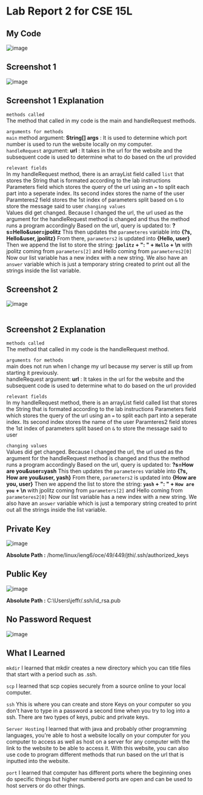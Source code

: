 # Lab Report 2 for CSE 15L

## My Code
![image](https://github.com/L0oter1/cse15l-lab-reports/assets/147905421/b010dd9e-fd5a-4347-aa50-d779cfa6292f)

## Screenshot 1
![image](https://github.com/L0oter1/cse15l-lab-reports/assets/147905421/faade59d-e50c-4d27-b8b3-78f971646ce2)

## Screenshot 1 Explanation
`methods called` <br>
The method that called in my code is the main and handleRequest methods.

`arguments for methods` <br>
`main` method argument: **String[] args** : It is used to determine which port number is used to run the website locally on my computer. <br>
`handleRequest` argument: **url** : It takes in the url for the website and the subsequent code is used to determine what to do based on the url provided <br>

`relevant fields` <br>
In my handleRequest method, there is an arrayList field called `list` that stores the String that is formated according to the lab instructions
Parameters field which stores the query of the url using an `=` to split each part into a seperate index. Its second index stores the name of the user 
Paramteres2 field stores the 1st index of parameters split based on `&` to store the message said to user 
`changing values` <br>
Values did get changed. Because I changed the url, the url used as the argument for the handleRequest method is changed and thus the method runs a program accordingly
Based on the url, query is updated to: **?s=Hello&user=jpolitz**
This then updates the `parameteres` variable into **{?s, Hello&user, jpolitz}** 
From there, `parameters2` is updated into **{Hello, user}**
Then we append the list to store the string: **`jpolitz` + ": " + `Hello` + \n** with jpolitz coming from `parameters[2]` and Hello coming from `parameteres2[0]`
Now our list variable has a new index with a new string.
We also have an `answer` variable which is just a temporary string created to print out all the strings inside the list variable.




## Screenshot 2
![image](https://github.com/L0oter1/cse15l-lab-reports/assets/147905421/3a983366-c079-41e7-b1bc-75e6ec391b63)
<br>
<br>
## Screenshot 2 Explanation 
`methods called` <br>
The method that called in my code is the handleRequest method.

`arguments for methods` <br>
main does not run when I change my url because my server is still up from starting it previously. <br>
handleRequest argument: **url** : It takes in the url for the website and the subsequent code is used to determine what to do based on the url provided <br>

`relevant fields` <br>
In my handleRequest method, there is an arrayList field called list that stores the String that is formated according to the lab instructions
Parameters field which stores the query of the url using an `=` to split each part into a seperate index. Its second index stores the name of the user
Paramteres2 field stores the 1st index of parameters split based on `&` to store the message said to user

`changing values` <br>
Values did get changed. Because I changed the url, the url used as the argument for the handleRequest method is changed and thus the method runs a program accordingly
Based on the url, query is updated to: **?s=How are you&user=yash**
This then updates the `parameteres` variable into **{?s, How are you&user, yash}** 
From there, `parameters2` is updated into **{How are you, user}**
Then we append the list to store the string: **`yash` + ": " + `How are you` + \n** with jpolitz coming from `parameters[2]` and Hello coming from `parameteres2[0]`
Now our list variable has a new index with a new string.
We also have an `answer` variable which is just a temporary string created to print out all the strings inside the list variable.


## Private Key
![image](https://github.com/L0oter1/cse15l-lab-reports/assets/147905421/3d7ab1ab-5b3f-4fab-90d0-a041f9056f85)

**Absolute Path :**  /home/linux/ieng6/oce/49/449/jthi/.ssh/authorized_keys

## Public Key
![image](https://github.com/L0oter1/cse15l-lab-reports/assets/147905421/3bed906c-8d7b-4d15-a1c1-6847e4d173cc)<br>

**Absolute Path :** C:\Users\jeffr/.ssh/id_rsa.pub

## No Password Request
![image](https://github.com/L0oter1/cse15l-lab-reports/assets/147905421/e76fe2f0-e9eb-42fa-a6d9-af2420f6677c)


## What I Learned 
`mkdir` I learned that mkdir creates a new directory which you can title files that start with a period such as .ssh.

`scp` I learned that scp copies securely from a source online to your local computer.

`ssh` Yhis is where you can create and store Keys on your computer so you don't have to type in a password a second time when you try to log into a ssh. There are two types of keys, pubic and private keys.

`Server Hosting` I learned that with java and probably other programming languages, you're able to host a website locally on your computer for you computer to access as well as host on a server for any computer with the link to the website to be able to access it. 
With this website, you can also use code to program different methods that run based on the url that is inputted into the website. 

`port` I learned that computer has different ports where the beginning ones do specific things but higher numbered ports are open and can be used to host servers or do other things.












